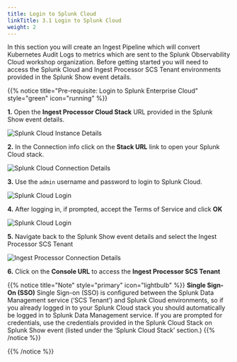 ```yaml
---
title: Login to Splunk Cloud
linkTitle: 3.1 Login to Splunk Cloud
weight: 2
---
```


In this section you will create an Ingest Pipeline which will convert Kubernetes Audit Logs to metrics which are sent to the Splunk Observability Cloud workshop organization. Before getting started you will need to access the Splunk Cloud and Ingest Processor SCS Tenant environments provided in the Splunk Show event details.

{{% notice title="Pre-requisite: Login to Splunk Enterprise Cloud" style="green" icon="running" %}}

**1.** Open the **Ingest Processor Cloud Stack** URL provided in the Splunk Show event details.

![Splunk Cloud Instance Details](../../images/show_instances_sec.png)

**2.** In the Connection info click on the **Stack URL** link to open your Splunk Cloud stack.

![Splunk Cloud Connection Details](../../images/sec_connection_details.png)

**3.** Use the `admin` username and password to login to Splunk Cloud.

![Splunk Cloud Login](../../images/sec_login.png)

**4.** After logging in, if prompted, accept the Terms of Service and click **OK**

![Splunk Cloud Login](../../images/sec_terms.png)

**5.** Navigate back to the Splunk Show event details and select the Ingest Processor SCS Tenant

![Ingest Processor Connection Details](../../images/show_instances_scs.png)

**6.** Click on the **Console URL** to access the **Ingest Processor SCS Tenant**

{{% notice title="Note" style="primary" icon="lightbulb" %}}
**Single Sign-On (SSO)**
Single Sign-on (SSO) is configured between the Splunk Data Management service (‘SCS Tenant’) and Splunk Cloud environments, so if you already logged in to your Splunk Cloud stack you should automatically be logged in to Splunk Data Management service. If you are prompted for credentials, use the credentials provided in the Splunk Cloud Stack on Splunk Show event (listed under the ‘Splunk Cloud Stack’ section.)
{{% /notice %}}

{{% /notice %}}

